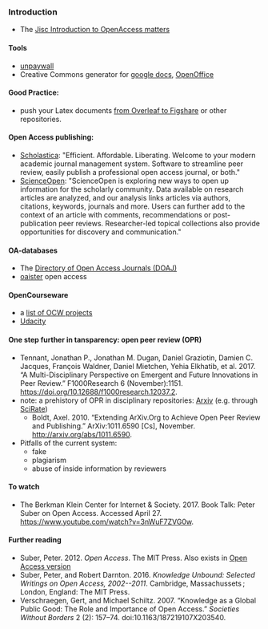 ### Introduction
* The [Jisc Introduction to OpenAccess matters](https://www.jisc.ac.uk/guides/an-introduction-to-open-access?utm_content=bufferf069e&utm_medium=social&utm_source=twitter.com&utm_campaign=buffer)

#### Tools
* [unpaywall](http://unpaywall.org/)
* Creative Commons generator for [google docs](https://chrome.google.com/webstore/detail/creative-commons-license/kmahgbmiahpfjiceilbeelhemlcbkcnb?hl=en), [OpenOffice](http://extensions.openoffice.org/en/project/creative-commons-licensing)

#### Good Practice:
* push your Latex documents [from Overleaf to Figshare](https://www.overleaf.com/blog/10-publish-to-figshare-with-overleaf-formerly-writelatex) or other repositories.


#### Open Access publishing:
* [Scholastica](https://scholasticahq.com/): "Efficient. Affordable. Liberating. Welcome to your modern academic journal management system. Software to streamline peer review, easily publish a professional open access journal, or both."
* [ScienceOpen](https://www.scienceopen.com/): "ScienceOpen is exploring new ways to open up information for the scholarly community. Data available on research articles are analyzed, and our analysis links articles via authors, citations, keywords, journals and more. Users can further add to the context of an article with comments, recommendations or post-publication peer reviews. Researcher-led topical collections also provide opportunities for discovery and communication."

#### OA-databases
* The [Directory of Open Access Journals (DOAJ)](https://doaj.org/)
* [oaister](http://oaister.worldcat.org/) open access

#### OpenCourseware
* a [list of OCW projects](http://mashable.com/2013/08/06/opencourseware/#xTNwgLEAMPqq)
* [Udacity](https://www.udacity.com/#)

#### One step further in tansparency: open peer review (OPR)
* Tennant, Jonathan P., Jonathan M. Dugan, Daniel Graziotin, Damien C. Jacques, François Waldner, Daniel Mietchen, Yehia Elkhatib, et al. 2017. “A Multi-Disciplinary Perspective on Emergent and Future Innovations in Peer Review.” F1000Research 6 (November):1151. https://doi.org/10.12688/f1000research.12037.2.
* note: a prehistory of OPR in disciplinary repositories: [Arxiv](https://arxiv.org/) (e.g. through [SciRate](https://scirate.com/))
    * Boldt, Axel. 2010. “Extending ArXiv.Org to Achieve Open Peer Review and Publishing.” ArXiv:1011.6590 [Cs], November. http://arxiv.org/abs/1011.6590.
* Pitfalls of the current system:
    * fake
    * plagiarism
    * abuse of inside information by reviewers
#### To watch
* The Berkman Klein Center for Internet & Society. 2017. Book Talk: Peter Suber on Open Access. Accessed April 27. https://www.youtube.com/watch?v=3nWuF7ZVG0w.

#### Further reading
* Suber, Peter. 2012. *Open Access*. The MIT Press. Also exists in [Open Access version](https://www.dropbox.com/s/5cxsyzs58a5yx5q/9286.pdf?dl=0)
* Suber, Peter, and Robert Darnton. 2016. *Knowledge Unbound: Selected Writings on Open Access, 2002--2011*. Cambridge, Massachussets ; London, England: The MIT Press.
* Verschraegen, Gert, and Michael Schiltz. 2007. “Knowledge as a Global Public Good: The Role and Importance of Open Access.” *Societies Without Borders* 2 (2): 157–74. doi:10.1163/187219107X203540.

